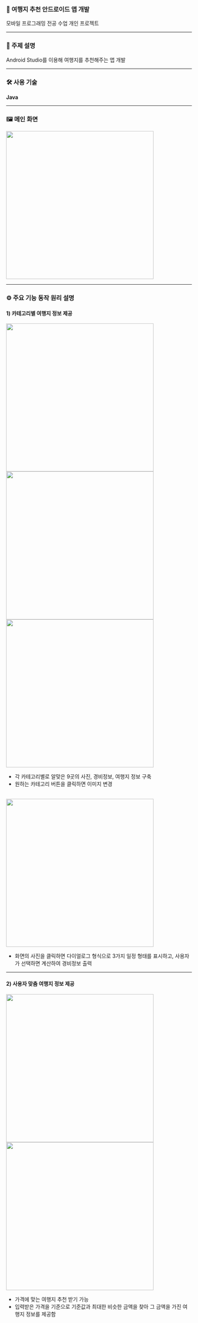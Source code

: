 ### 🎇 여행지 추천 안드로이드 앱 개발  
모바일 프로그래밍 전공 수업 개인 프로젝트 

---

### 📌 주제 설명  
Android Studio를 이용해 여행지를 추천해주는 앱 개발

---

### 🛠️ 사용 기술  
**Java**

---

### 🖼️ 메인 화면  

<img src="https://github.com/user-attachments/assets/da267625-0d50-40f7-aa31-d684c40c32a4" style="height:400px;" />

---

### ⚙️ 주요 기능 동작 원리 설명  

#### 1) 카테고리별 여행지 정보 제공  

<p>
  <img src="https://github.com/user-attachments/assets/3d01b2ba-75c1-4acb-b3f2-3175589e16dc" style="height:400px; margin-right:8px;" />
  <img src="https://github.com/user-attachments/assets/a5361ec5-da45-47c9-997b-a13be0b718d0" style="height:400px; margin-right:8px;" />
  <img src="https://github.com/user-attachments/assets/5ea68ada-b3e3-4abc-a107-df3b697016f3" style="height:400px;" />
</p>

- 각 카테고리별로 알맞은 9곳의 사진, 경비정보, 여행지 정보 구축  
- 원하는 카테고리 버튼을 클릭하면 이미지 변경

<br>

<img src="https://github.com/user-attachments/assets/9ad601df-5de0-4778-8e05-48ef62426f44" style="height:400px;" />

- 화면의 사진을 클릭하면 다이얼로그 형식으로 3가지 일정 형태를 표시하고, 사용자가 선택하면 계산하여 경비정보 출력

---

#### 2) 사용자 맞춤 여행지 정보 제공  

<img src="https://github.com/user-attachments/assets/a71bde31-5282-4a54-8da7-24953a6f71b9" style="height:400px;" />
<img src="https://github.com/user-attachments/assets/a3d78cd6-389b-4642-b957-574e61a13a09" style="height:400px;" />

- 가격에 맞는 여행지 추천 받기 가능  
- 입력받은 가격을 기준으로 기준값과 최대한 비슷한 금액을 찾아 그 금액을 가진 여행지 정보를 제공함
